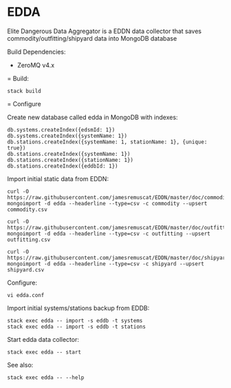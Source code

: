 # EDDA

Elite Dangerous Data Aggregator is a EDDN data collector that saves commodity/outfitting/shipyard data into MongoDB database

Build Dependencies:

- ZeroMQ v4.x

= Build:

    stack build

= Configure

Create new database called edda in MongoDB with indexes:

    db.systems.createIndex({edsmId: 1})
    db.systems.createIndex({systemName: 1})
    db.stations.createIndex({systemName: 1, stationName: 1}, {unique: true})
    db.stations.createIndex({systemName: 1})
    db.stations.createIndex({stationName: 1})
    db.stations.createIndex({eddbId: 1})

Import initial static data from EDDN:

    curl -O https://raw.githubusercontent.com/jamesremuscat/EDDN/master/doc/commodity.csv
    mongoimport -d edda --headerline --type=csv -c commodity --upsert commodity.csv

    curl -O https://raw.githubusercontent.com/jamesremuscat/EDDN/master/doc/outfitting.csv
    mongoimport -d edda --headerline --type=csv -c outfitting --upsert outfitting.csv

    curl -O https://raw.githubusercontent.com/jamesremuscat/EDDN/master/doc/shipyard.csv
    mongoimport -d edda --headerline --type=csv -c shipyard --upsert shipyard.csv

Configure:

    vi edda.conf

Import initial systems/stations backup from EDDB:

    stack exec edda -- import -s eddb -t systems
    stack exec edda -- import -s eddb -t stations

Start edda data collector:
    
    stack exec edda -- start

See also:

    stack exec edda -- --help
